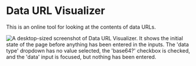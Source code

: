 # Data URL Visualizer

This is an online tool for looking at the contents of data URLs.

![A desktop-sized screenshot of Data URL Visualizer. It shows the initial state of the page before anything has been entered in the inputs. The 'data type' dropdown has no value selected, the 'base64?' checkbox is checked, and the 'data' input is focused, but nothing has been entered.](https://github.com/user-attachments/assets/57dbc78d-970f-4dd0-b0cc-e4a226cc5cd2)

